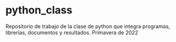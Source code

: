 # python_class
Repositorio de trabajo de la clase de python que integra programas, librerías, documentos y resultados. Primavera de 2022
